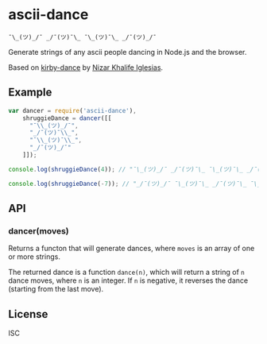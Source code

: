 ascii-dance
===========

    ¯\_(ツ)_/¯ _/¯(ツ)¯\_ ¯\_(ツ)¯\_ _/¯(ツ)_/¯

Generate strings of any ascii people dancing in Node.js and the browser.

Based on [kirby-dance](https://www.npmjs.org/package/kirby-dance) by
[Nizar Khalife Iglesias](https://www.npmjs.org/~khalifenizar).


Example
-------

```js
var dancer = require('ascii-dance'),
    shruggieDance = dancer([[
      "¯\\_(ツ)_/¯",
      "_/¯(ツ)¯\\_",
      "¯\\_(ツ)¯\\_",
      "_/¯(ツ)_/¯"
    ]]);

console.log(shruggieDance(4)); // "¯\_(ツ)_/¯ _/¯(ツ)¯\_ ¯\_(ツ)¯\_ _/¯(ツ)_/¯"

console.log(shruggieDance(-7)); // "_/¯(ツ)_/¯ ¯\_(ツ)¯\_ _/¯(ツ)¯\_ ¯\_(ツ)_/¯ _/¯(ツ)_/¯ ¯\_(ツ)¯\_ _/¯(ツ)¯\_"
```


API
---

### dancer(moves) ###

Returns a functon that will generate dances, where `moves` is an array of one or more strings.

The returned dance is a function `dance(n)`, which will return a string of `n` dance moves,
where `n` is an integer. If `n` is negative, it reverses the dance (starting from the last move).


License
-------

ISC
